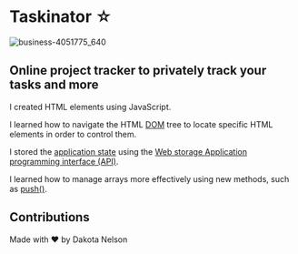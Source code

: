 # Taskinator ☆

![business-4051775_640](https://user-images.githubusercontent.com/77229281/107890974-84d23e00-6ee1-11eb-9173-03a1f4a6b008.jpg)

## Online project tracker to privately track your tasks and more


I created HTML elements using JavaScript.

I learned how to navigate the HTML [DOM](https://developer.mozilla.org/en-US/docs/Web/API/Document_Object_Model/Introduction) tree to locate specific HTML elements in order to control them.

I stored the [application state](https://stackoverflow.com/questions/8102674/what-is-application-state#:~:text=Application%20state%20is%20stored%20in,retrieving%20information%20in%20a%20database.) using the [Web storage Application programming interface (API)](https://developer.mozilla.org/en-US/docs/Web/API/Web_Storage_API).

I learned how to manage arrays more effectively using new methods, such as [push()](https://developer.mozilla.org/en-US/docs/Web/JavaScript/Reference/Global_Objects/Array/push).
  
## Contributions
Made with ❤️ by Dakota Nelson
